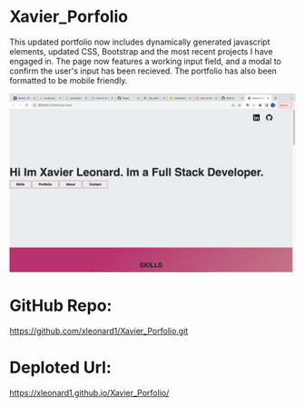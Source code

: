 # Xavier_Porfolio

This updated portfolio now includes dynamically generated javascript elements, updated CSS, Bootstrap and the most recent projects I have engaged in. The page now features a working input field, and a modal to confirm the user's input has been recieved. The portfolio has also been formatted to be mobile friendly.

![ExampleShot](./assets/images/portfolio.png)


# GitHub Repo: 
https://github.com/xleonard1/Xavier_Porfolio.git
# Deploted Url: 
https://xleonard1.github.io/Xavier_Porfolio/